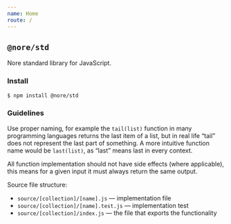 ```yaml
---
name: Home
route: /
---
```


## `@nore/std`

Nore standard library for JavaScript.

### Install

```sh
$ npm install @nore/std
```

### Guidelines

Use proper naming, for example the `tail(list)` function in many programming languages returns the last item of a list, but in real life “tail” does not represent the last part of something. A more intuitive function name would be `last(list)`, as “last” means last in every context.

All function implementation should not have side effects (where applicable), this means for a given input it must always return the same output.

Source file structure:

- `source/[collection]/[name].js` — implementation file
- `source/[collection]/[name].test.js` — implementation test
- `source/[collection]/index.js` — the file that exports the functionality
